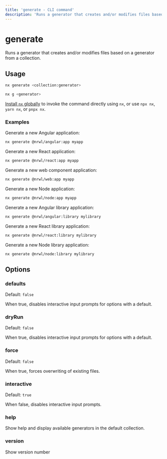 ```yaml
---
title: 'generate - CLI command'
description: 'Runs a generator that creates and/or modifies files based on a generator from a collection.'
---
```


# generate

Runs a generator that creates and/or modifies files based on a generator from a collection.

## Usage

```bash
nx generate <collection:generator>
```

```bash
nx g <generator>
```

[Install `nx` globally]({{framework}}/getting-started/nx-setup#install-nx) to invoke the command directly using `nx`, or use `npx nx`, `yarn nx`, or `pnpx nx`.

### Examples

Generate a new Angular application:

```bash
nx generate @nrwl/angular:app myapp
```

Generate a new React application:

```bash
nx generate @nrwl/react:app myapp
```

Generate a new web component application:

```bash
nx generate @nrwl/web:app myapp
```

Generate a new Node application:

```bash
nx generate @nrwl/node:app myapp
```

Generate a new Angular library application:

```bash
nx generate @nrwl/angular:library mylibrary
```

Generate a new React library application:

```bash
nx generate @nrwl/react:library mylibrary
```

Generate a new Node library application:

```bash
nx generate @nrwl/node:library mylibrary
```

## Options

### defaults

Default: `false`

When true, disables interactive input prompts for options with a default.

### dryRun

Default: `false`

When true, disables interactive input prompts for options with a default.

### force

Default: `false`

When true, forces overwriting of existing files.

### interactive

Default: `true`

When false, disables interactive input prompts.

### help

Show help and display available generators in the default collection.

### version

Show version number
